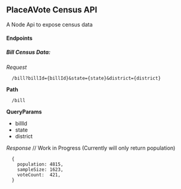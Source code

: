 ## PlaceAVote Census API

A Node Api to expose census data

#### Endpoints

##### Bill Census Data:

_Request_

```
  /bill?billId={billId}&state={state}&district={district}
```

**Path**

```
  /bill
```

**QueryParams**

  * billId
  * state
  * district

_Response_
 // Work in Progress (Currently will only return population)
```
  {
    population: 4815,
    sampleSize: 1623,
    voteCount:  421,
  }
```
